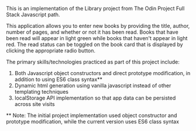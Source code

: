 This is an implementation of the Library project from The Odin Project Full Stack Javascript path.

This application allows you to enter new books by providing the title, author, number of pages, and whether or not it has been read. Books that have been read will appear in light green while books that haven't appear in light red. The read status can be toggled on the book card that is displayed by clicking the appropriate radio button.

The primary skills/technologies practiced as part of this project include:

1. Both Javascript object constructors and direct prototype modification, in addition to using ES6 class syntax**
2. Dynamic html generation using vanilla javascript instead of other templating techniques
3. localStorage API implementation so that app data can be persisted across site visits

** Note: The initial project implementation used object constructor and prototype modification, while the current version uses ES6 class syntax
